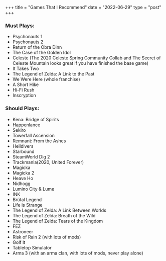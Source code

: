 +++
title = "Games That I Recommend"
date = "2022-06-29"
type = "post"
+++

### Must Plays:
- Psychonauts 1
- Psychonauts 2
- Return of the Obra Dinn
- The Case of the Golden Idol
- Celeste (The 2020 Celeste Spring Community Collab and The Secret of Celeste Mountain looks great if you have finished the base game)
- It Takes Two
- The Legend of Zelda: A Link to the Past
- We Were Here (whole franchise)
- A Short Hike
- Hi-Fi Rush
- Inscryption


### Should Plays:
- Kena: Bridge of Spirits
- Happenlance
- Sekiro
- Towerfall Ascension
- Remnant: From the Ashes
- Helldivers
- Starbound
- SteamWorld Dig 2
- Trackmania(2020, United Forever)
- Magicka
- Magicka 2
- Heave Ho
- Nidhogg
- Lumino City & Lume
- INK
- Brütal Legend
- Life is Strange
- The Legend of Zelda: A Link Between Worlds
- The Legend of Zelda: Breath of the Wild
- The Legend of Zelda: Tears of the Kingdom
- FEZ
- Astroneer
- Risk of Rain 2 (with lots of mods)
- Golf It
- Tabletop Simulator
- Arma 3 (with an arma clan, with lots of mods, never play alone)
